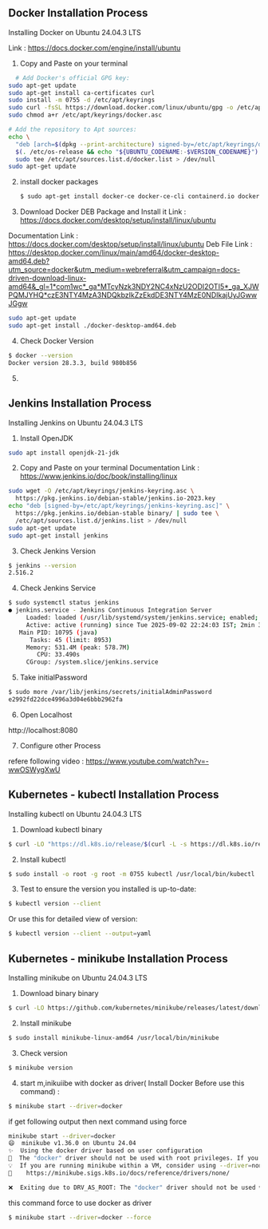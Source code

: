 
## Docker Installation Process

Installing Docker on Ubuntu 24.04.3 LTS

Link : https://docs.docker.com/engine/install/ubuntu

1. Copy and Paste on your terminal

```bash
  # Add Docker's official GPG key:
sudo apt-get update
sudo apt-get install ca-certificates curl
sudo install -m 0755 -d /etc/apt/keyrings
sudo curl -fsSL https://download.docker.com/linux/ubuntu/gpg -o /etc/apt/keyrings/docker.asc
sudo chmod a+r /etc/apt/keyrings/docker.asc

# Add the repository to Apt sources:
echo \
  "deb [arch=$(dpkg --print-architecture) signed-by=/etc/apt/keyrings/docker.asc] https://download.docker.com/linux/ubuntu \
  $(. /etc/os-release && echo "${UBUNTU_CODENAME:-$VERSION_CODENAME}") stable" | \
  sudo tee /etc/apt/sources.list.d/docker.list > /dev/null
sudo apt-get update
```
2. install docker packages
   ```bash
   $ sudo apt-get install docker-ce docker-ce-cli containerd.io docker-buildx-plugin docker-compose-plugin 
   ```

3. Download Docker DEB Package and Install it
Link : https://docs.docker.com/desktop/setup/install/linux/ubuntu

Documentation Link : https://docs.docker.com/desktop/setup/install/linux/ubuntu 
Deb File Link : https://desktop.docker.com/linux/main/amd64/docker-desktop-amd64.deb?utm_source=docker&utm_medium=webreferral&utm_campaign=docs-driven-download-linux-amd64&_gl=1*com1wc*_ga*MTcyNzk3NDY2NC4xNzU2ODI2OTI5*_ga_XJWPQMJYHQ*czE3NTY4MzA3NDQkbzIkZzEkdDE3NTY4MzE0NDIkajUyJGwwJGgw

```bash
sudo apt-get update
sudo apt-get install ./docker-desktop-amd64.deb
```
4. Check Docker Version

```bash
$ docker --version
Docker version 28.3.3, build 980b856
```

5. 


## Jenkins Installation Process

Installing Jenkins on Ubuntu 24.04.3 LTS

1. Install OpenJDK
```bash
sudo apt install openjdk-21-jdk
```

2. Copy and Paste on your terminal
Documentation Link : https://www.jenkins.io/doc/book/installing/linux

```bash
sudo wget -O /etc/apt/keyrings/jenkins-keyring.asc \
  https://pkg.jenkins.io/debian-stable/jenkins.io-2023.key
echo "deb [signed-by=/etc/apt/keyrings/jenkins-keyring.asc]" \
  https://pkg.jenkins.io/debian-stable binary/ | sudo tee \
  /etc/apt/sources.list.d/jenkins.list > /dev/null
sudo apt-get update
sudo apt-get install jenkins
```
3. Check Jenkins Version

```bash
$ jenkins --version
2.516.2
```
4. Check Jenkins Service

```bash
$ sudo systemctl status jenkins
● jenkins.service - Jenkins Continuous Integration Server
     Loaded: loaded (/usr/lib/systemd/system/jenkins.service; enabled; preset: >
     Active: active (running) since Tue 2025-09-02 22:24:03 IST; 2min 35s ago
   Main PID: 10795 (java)
      Tasks: 45 (limit: 8953)
     Memory: 531.4M (peak: 578.7M)
        CPU: 33.490s
     CGroup: /system.slice/jenkins.service
```
5. Take initialPassword

```bash
$ sudo more /var/lib/jenkins/secrets/initialAdminPassword
e2992fd22dce4996a3d04e6bbb2962fa
```
6. Open Localhost

http://localhost:8080

7. Configure other Process

refere following video : https://www.youtube.com/watch?v=-wwOSWygXwU


## Kubernetes - kubectl Installation Process

Installing kubectl on Ubuntu 24.04.3 LTS

1. Download kubectl binary
```bash
$ curl -LO "https://dl.k8s.io/release/$(curl -L -s https://dl.k8s.io/release/stable.txt)/bin/linux/amd64/kubectl"

```
2. Install kubectl

```bash
$ sudo install -o root -g root -m 0755 kubectl /usr/local/bin/kubectl
```

3. Test to ensure the version you installed is up-to-date:

```bash
$ kubectl version --client
```

Or use this for detailed view of version:

```bash
$ kubectl version --client --output=yaml
```

## Kubernetes - minikube Installation Process

Installing minikube on Ubuntu 24.04.3 LTS

1. Download binary binary
```bash
$ curl -LO https://github.com/kubernetes/minikube/releases/latest/download/minikube-linux-amd64

```
2. Install minikube

```bash
$ sudo install minikube-linux-amd64 /usr/local/bin/minikube
```

3. Check version

```bash
$ minikube version
```

4. start m,inikuiibe with docker as driver( Install Docker Before use this command) :

```bash
$ minikube start --driver=docker
```
if get following output then next command using force

```bash
minikube start --driver=docker
😄  minikube v1.36.0 on Ubuntu 24.04
✨  Using the docker driver based on user configuration
🛑  The "docker" driver should not be used with root privileges. If you wish to continue as root, use --force.
💡  If you are running minikube within a VM, consider using --driver=none:
📘    https://minikube.sigs.k8s.io/docs/reference/drivers/none/

❌  Exiting due to DRV_AS_ROOT: The "docker" driver should not be used with root privileges.
```
this command force to use docker as driver

```bash
$ minikube start --driver=docker --force
```


